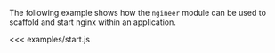 The following example shows how the `ngineer` module can be used to scaffold and start nginx within an application.

<<< examples/start.js
